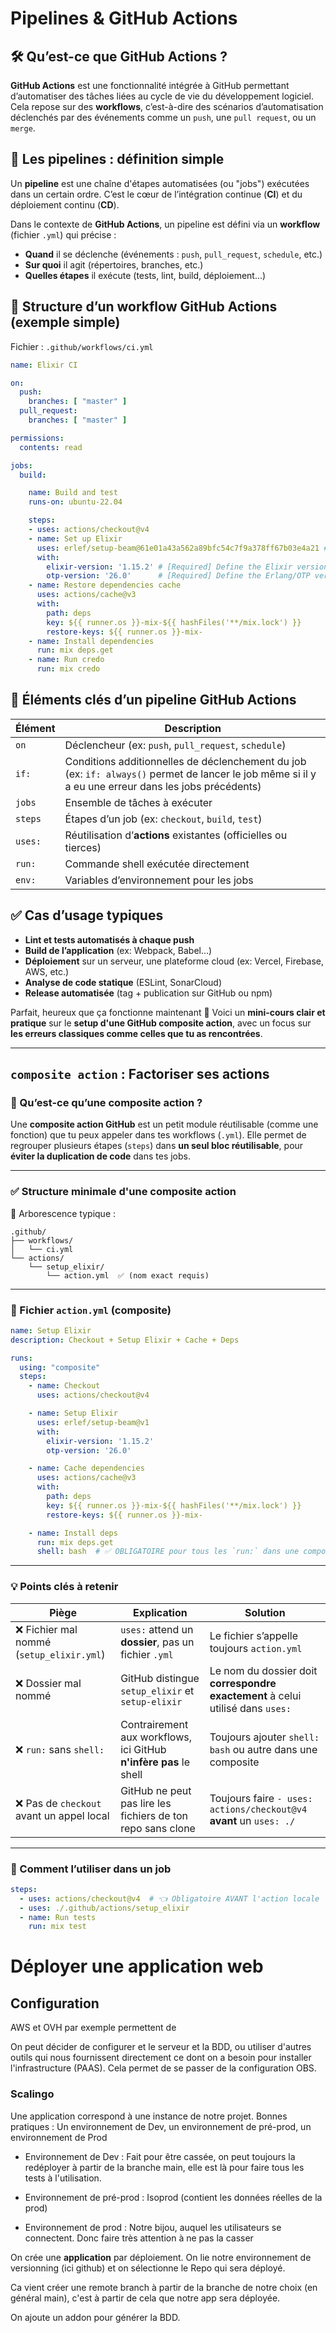 # Pipelines & GitHub Actions


## 🛠️ Qu’est-ce que **GitHub Actions** ?

**GitHub Actions** est une fonctionnalité intégrée à GitHub permettant d’automatiser des tâches liées au cycle de vie du développement logiciel. Cela repose sur des **workflows**, c’est-à-dire des scénarios d’automatisation déclenchés par des événements comme un `push`, une `pull request`, ou un `merge`.



## 🔁 Les **pipelines** : définition simple

Un **pipeline** est une chaîne d'étapes automatisées (ou "jobs") exécutées dans un certain ordre. C’est le cœur de l’intégration continue (**CI**) et du déploiement continu (**CD**).

Dans le contexte de **GitHub Actions**, un pipeline est défini via un **workflow** (fichier `.yml`) qui précise :
- **Quand** il se déclenche (événements : `push`, `pull_request`, `schedule`, etc.)
- **Sur quoi** il agit (répertoires, branches, etc.)
- **Quelles étapes** il exécute (tests, lint, build, déploiement...)


## 📂 Structure d’un workflow GitHub Actions (exemple simple)

Fichier : `.github/workflows/ci.yml`

```yaml
name: Elixir CI

on:
  push:
    branches: [ "master" ]
  pull_request:
    branches: [ "master" ]

permissions:
  contents: read

jobs:
  build:

    name: Build and test
    runs-on: ubuntu-22.04

    steps:
    - uses: actions/checkout@v4
    - name: Set up Elixir
      uses: erlef/setup-beam@61e01a43a562a89bfc54c7f9a378ff67b03e4a21 # v1.16.0
      with:
        elixir-version: '1.15.2' # [Required] Define the Elixir version
        otp-version: '26.0'      # [Required] Define the Erlang/OTP version
    - name: Restore dependencies cache
      uses: actions/cache@v3
      with:
        path: deps
        key: ${{ runner.os }}-mix-${{ hashFiles('**/mix.lock') }}
        restore-keys: ${{ runner.os }}-mix-
    - name: Install dependencies
      run: mix deps.get
    - name: Run credo
      run: mix credo
```

## 🧩 Éléments clés d’un pipeline GitHub Actions

| Élément        | Description |
|----------------|-------------|
| `on`           | Déclencheur (ex: `push`, `pull_request`, `schedule`) |
| `if:`         | Conditions additionnelles de déclenchement du job (ex: `if: always()` permet de lancer le job même si il y a eu une erreur dans les jobs précédents)|
| `jobs`         | Ensemble de tâches à exécuter |
| `steps`        | Étapes d’un job (ex: `checkout`, `build`, `test`) |
| `uses:`        | Réutilisation d’**actions** existantes (officielles ou tierces) |
| `run:`         | Commande shell exécutée directement |
| `env:`         | Variables d’environnement pour les jobs |



## ✅ Cas d’usage typiques

- **Lint et tests automatisés à chaque push**
- **Build de l’application** (ex: Webpack, Babel…)
- **Déploiement** sur un serveur, une plateforme cloud (ex: Vercel, Firebase, AWS, etc.)
- **Analyse de code statique** (ESLint, SonarCloud)
- **Release automatisée** (tag + publication sur GitHub ou npm)

Parfait, heureux que ça fonctionne maintenant 🙌
Voici un **mini-cours clair et pratique** sur le **setup d'une GitHub composite action**, avec un focus sur **les erreurs classiques comme celles que tu as rencontrées**.

---
## `composite action` : Factoriser ses actions
### 🚀 Qu’est-ce qu’une composite action ?

Une **composite action GitHub** est un petit module réutilisable (comme une fonction) que tu peux appeler dans tes workflows (`.yml`).
Elle permet de regrouper plusieurs étapes (`steps`) dans **un seul bloc réutilisable**, pour **éviter la duplication de code** dans tes jobs.

---

### ✅ Structure minimale d'une composite action

📁 Arborescence typique :
```
.github/
├── workflows/
│   └── ci.yml
└── actions/
    └── setup_elixir/
        └── action.yml  ✅ (nom exact requis)
```

---

### 📄 Fichier `action.yml` (composite)

```yaml
name: Setup Elixir
description: Checkout + Setup Elixir + Cache + Deps

runs:
  using: "composite"
  steps:
    - name: Checkout
      uses: actions/checkout@v4

    - name: Setup Elixir
      uses: erlef/setup-beam@v1
      with:
        elixir-version: '1.15.2'
        otp-version: '26.0'

    - name: Cache dependencies
      uses: actions/cache@v3
      with:
        path: deps
        key: ${{ runner.os }}-mix-${{ hashFiles('**/mix.lock') }}
        restore-keys: ${{ runner.os }}-mix-

    - name: Install deps
      run: mix deps.get
      shell: bash  # ✅ OBLIGATOIRE pour tous les `run:` dans une composite action
```

---

### 💡 Points clés à **retenir**

| Piège | Explication | Solution |
|------|-------------|----------|
| ❌ Fichier mal nommé (`setup_elixir.yml`) | `uses:` attend un **dossier**, pas un fichier `.yml` | Le fichier s’appelle toujours `action.yml` |
| ❌ Dossier mal nommé | GitHub distingue `setup_elixir` et `setup-elixir` | Le nom du dossier doit **correspondre exactement** à celui utilisé dans `uses:` |
| ❌ `run:` sans `shell:` | Contrairement aux workflows, ici GitHub **n'infère pas** le shell | Toujours ajouter `shell: bash` ou autre dans une composite |
| ❌ Pas de `checkout` avant un appel local | GitHub ne peut pas lire les fichiers de ton repo sans clone | Toujours faire `- uses: actions/checkout@v4` **avant** un `uses: ./` |

---

### 🧪 Comment l’utiliser dans un job

```yaml
steps:
  - uses: actions/checkout@v4  # 👈 Obligatoire AVANT l'action locale
  - uses: ./.github/actions/setup_elixir
  - name: Run tests
    run: mix test
```



# Déployer une application web

## Configuration

AWS et OVH par exemple permettent de

On peut décider de configurer et le serveur et la BDD, ou utiliser d'autres outils qui nous fournissent directement ce dont on a besoin pour installer l'infrastructure (PAAS). Cela permet de se passer de la configuration OBS.

### Scalingo

Une application correspond à une instance de notre projet.
Bonnes pratiques : Un environnement de Dev, un environnement de pré-prod, un environnement de Prod

- Environnement de Dev : Fait pour être cassée, on peut toujours la redéployer à partir de la branche main, elle est là pour faire tous les tests à l'utilisation.

- Environnement de pré-prod : Isoprod (contient les données réelles de la prod)

- Environnement de prod : Notre bijou, auquel les utilisateurs se connectent. Donc faire très attention à ne pas la casser

On crée une **application** par déploiement.
On lie notre environnement de versionning (ici github) et on sélectionne le Repo qui sera déployé.

Ca vient créer une remote branch à partir de la branche de notre choix (en général main), c'est à partir de cela que notre app sera déployée.

On ajoute un addon pour générer la BDD.
